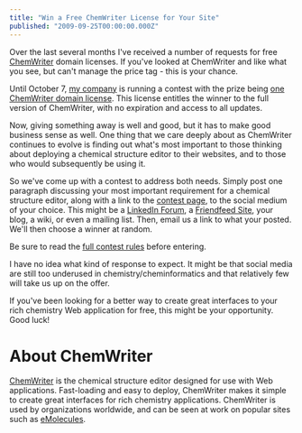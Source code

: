```yaml
---
title: "Win a Free ChemWriter License for Your Site"
published: "2009-09-25T00:00:00.000Z"
---
```


Over the last several months I've received a number of requests for free [ChemWriter](http://chemwriter.com) domain licenses. If you've looked at ChemWriter and like what you see, but can't manage the price tag - this is your chance.

Until October 7, [my company](http://metamolecular.com) is running a contest with the prize being [one ChemWriter domain license](http://metamolecular.com/promotions/chemwriter-september-09). This license entitles the winner to the full version of ChemWriter, with no expiration and access to all updates.

Now, giving something away is well and good, but it has to make good business sense as well. One thing that we care deeply about as ChemWriter continues to evolve is finding out what's most important to those thinking about deploying a chemical structure editor to their websites, and to those who would subsequently be using it.

So we've come up with a contest to address both needs. Simply post one paragraph discussing your most important requirement for a chemical structure editor, along with a link to the [contest page](http://metamolecular.com/promotions/chemwriter-september-09), to the social medium of your choice. This might be a [LinkedIn Forum](http;//linkedin.com), a [Friendfeed Site](http://friendfeed.com), your blog, a wiki, or even a mailing list. Then, email us a link to what your posted. We'll then choose a winner at random.

Be sure to read the [full contest rules](http://metamolecular.com/promotions/chemwriter-september-09) before entering.

I have no idea what kind of response to expect. It might be that social media are still too underused in chemistry/cheminformatics and that relatively few will take us up on the offer.

If you've been looking for a better way to create great interfaces to your rich chemistry Web application for free, this might be your opportunity. Good luck!

# About ChemWriter

[ChemWriter](http://chemwriter.com) is the chemical structure editor designed for use with Web applications. Fast-loading and easy to deploy, ChemWriter makes it simple to create great interfaces for rich chemistry applications. ChemWriter is used by organizations worldwide, and can be seen at work on popular sites such as [eMolecules](http://www.emolecules.com). 